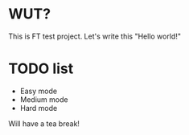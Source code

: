 # WUT? #
This is FT test project. Let's write this "Hello world!"

# TODO list #
 * Easy mode
 * Medium mode
 * Hard mode

Will have a tea break!
